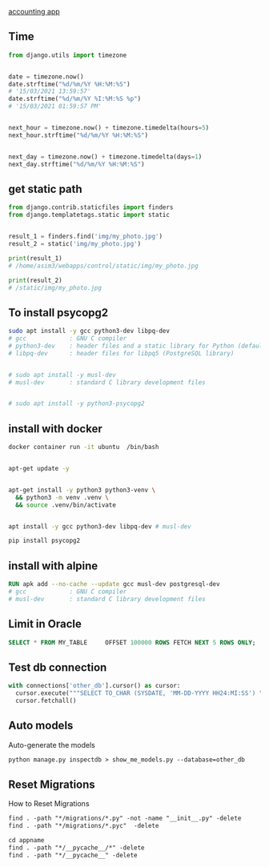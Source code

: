 [accounting app](https://django-hordak.readthedocs.io/en/stable/accounting-for-developers.html)


## Time
```py
from django.utils import timezone


date = timezone.now()
date.strftime("%d/%m/%Y %H:%M:%S")
# '15/03/2021 13:59:57'
date.strftime("%d/%m/%Y %I:%M:%S %p")
# '15/03/2021 01:59:57 PM'


next_hour = timezone.now() + timezone.timedelta(hours=5)
next_hour.strftime("%d/%m/%Y %H:%M:%S")


next_day = timezone.now() + timezone.timedelta(days=1)
next_day.strftime("%d/%m/%Y %H:%M:%S")
```


## get static path
```py
from django.contrib.staticfiles import finders
from django.templatetags.static import static


result_1 = finders.find('img/my_photo.jpg')
result_2 = static('img/my_photo.jpg')

print(result_1)
# /home/asim3/webapps/control/static/img/my_photo.jpg

print(result_2)
# /static/img/my_photo.jpg
```


## To install psycopg2
```bash
sudo apt install -y gcc python3-dev libpq-dev
# gcc            : GNU C compiler
# python3-dev    : header files and a static library for Python (default)
# libpq-dev      : header files for libpq5 (PostgreSQL library)


# sudo apt install -y musl-dev
# musl-dev       : standard C library development files


# sudo apt install -y python3-psycopg2
```


## install with docker
```bash
docker container run -it ubuntu  /bin/bash


apt-get update -y 


apt-get install -y python3 python3-venv \
  && python3 -m venv .venv \
  && source .venv/bin/activate


apt install -y gcc python3-dev libpq-dev # musl-dev

pip install psycopg2
```


## install with alpine
```dockerfile
RUN apk add --no-cache --update gcc musl-dev postgresql-dev
# gcc            : GNU C compiler
# musl-dev       : standard C library development files
```


## Limit in Oracle
```sql
SELECT * FROM MY_TABLE     OFFSET 100000 ROWS FETCH NEXT 5 ROWS ONLY;
```



## Test db connection
```py
with connections['other_db'].cursor() as cursor:
  cursor.execute("""SELECT TO_CHAR (SYSDATE, 'MM-DD-YYYY HH24:MI:SS') "NOW" FROM DUAL;""")
  cursor.fetchall()
```



## Auto models
Auto-generate the models 
```txt
python manage.py inspectdb > show_me_models.py --database=other_db
```



## Reset Migrations
How to Reset Migrations
```txt
find . -path "*/migrations/*.py" -not -name "__init__.py" -delete
find . -path "*/migrations/*.pyc"  -delete

cd appname
find . -path "*/__pycache__/*" -delete
find . -path "*/__pycache__" -delete
```
